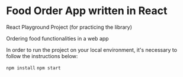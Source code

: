 # Food Order App written in React

React Playground Project (for practicing the library)

Ordering food functionalities in a web app

In order to run the project on your local environment, it's necessary to follow the instructions below:

`npm install`
`npm start`
